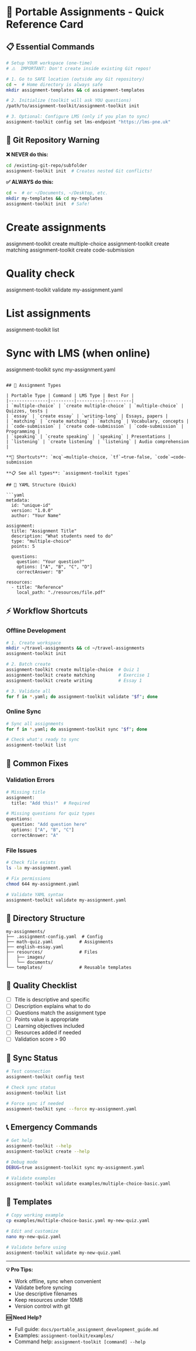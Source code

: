 # 🚀 Portable Assignments - Quick Reference Card

## 📋 Essential Commands

```bash
# Setup YOUR workspace (one-time)
# ⚠️  IMPORTANT: Don't create inside existing Git repos!

# 1. Go to SAFE location (outside any Git repository)
cd ~  # Home directory is always safe
mkdir assignment-templates && cd assignment-templates

# 2. Initialize (toolkit will ask YOU questions)
/path/to/assignment-toolkit/assignment-toolkit init

# 3. Optional: Configure LMS (only if you plan to sync)
assignment-toolkit config set lms-endpoint "https://lms-pne.uk"
```

## 🚨 **Git Repository Warning**

**❌ NEVER do this:**
```bash
cd /existing-git-repo/subfolder
assignment-toolkit init  # Creates nested Git conflicts!
```

**✅ ALWAYS do this:**
```bash
cd ~  # or ~/Documents, ~/Desktop, etc.
mkdir my-templates && cd my-templates
assignment-toolkit init  # Safe!
```

# Create assignments
assignment-toolkit create multiple-choice
assignment-toolkit create matching
assignment-toolkit create code-submission

# Quality check
assignment-toolkit validate my-assignment.yaml

# List assignments
assignment-toolkit list

# Sync with LMS (when online)
assignment-toolkit sync my-assignment.yaml
```

## 🎯 Assignment Types

| Portable Type | Command | LMS Type | Best For |
|---------------|---------|----------|----------|
| `multiple-choice` | `create multiple-choice` | `multiple-choice` | Quizzes, tests |
| `essay` | `create essay` | `writing-long` | Essays, papers |
| `matching` | `create matching` | `matching` | Vocabulary, concepts |
| `code-submission` | `create code-submission` | `code-submission` | Programming |
| `speaking` | `create speaking` | `speaking` | Presentations |
| `listening` | `create listening` | `listening` | Audio comprehension |

**🔄 Shortcuts**: `mcq`→multiple-choice, `tf`→true-false, `code`→code-submission

**📋 See all types**: `assignment-toolkit types`

## 📝 YAML Structure (Quick)

```yaml
metadata:
  id: "unique-id"
  version: "1.0.0"
  author: "Your Name"

assignment:
  title: "Assignment Title"
  description: "What students need to do"
  type: "multiple-choice"
  points: 5
  
  questions:
    question: "Your question?"
    options: ["A", "B", "C", "D"]
    correctAnswer: "B"

resources:
  - title: "Reference"
    local_path: "./resources/file.pdf"
```

## ⚡ Workflow Shortcuts

### Offline Development
```bash
# 1. Create workspace
mkdir ~/travel-assignments && cd ~/travel-assignments
assignment-toolkit init

# 2. Batch create
assignment-toolkit create multiple-choice  # Quiz 1
assignment-toolkit create matching         # Exercise 1
assignment-toolkit create writing          # Essay 1

# 3. Validate all
for f in *.yaml; do assignment-toolkit validate "$f"; done
```

### Online Sync
```bash
# Sync all assignments
for f in *.yaml; do assignment-toolkit sync "$f"; done

# Check what's ready to sync
assignment-toolkit list
```

## 🔧 Common Fixes

### Validation Errors
```bash
# Missing title
assignment:
  title: "Add this!"  # Required

# Missing questions for quiz types  
questions:
  question: "Add question here"
  options: ["A", "B", "C"]
  correctAnswer: "A"
```

### File Issues
```bash
# Check file exists
ls -la my-assignment.yaml

# Fix permissions
chmod 644 my-assignment.yaml

# Validate YAML syntax
assignment-toolkit validate my-assignment.yaml
```

## 📁 Directory Structure

```
my-assignments/
├── .assignment-config.yaml  # Config
├── math-quiz.yaml          # Assignments
├── english-essay.yaml
├── resources/              # Files
│   ├── images/
│   └── documents/
└── templates/              # Reusable templates
```

## 🎯 Quality Checklist

- [ ] Title is descriptive and specific
- [ ] Description explains what to do
- [ ] Questions match the assignment type
- [ ] Points value is appropriate
- [ ] Learning objectives included
- [ ] Resources added if needed
- [ ] Validation score > 90

## 🔄 Sync Status

```bash
# Test connection
assignment-toolkit config test

# Check sync status
assignment-toolkit list

# Force sync if needed
assignment-toolkit sync --force my-assignment.yaml
```

## 📞 Emergency Commands

```bash
# Get help
assignment-toolkit --help
assignment-toolkit create --help

# Debug mode
DEBUG=true assignment-toolkit sync my-assignment.yaml

# Validate examples
assignment-toolkit validate examples/multiple-choice-basic.yaml
```

## 🎨 Templates

```bash
# Copy working example
cp examples/multiple-choice-basic.yaml my-new-quiz.yaml

# Edit and customize
nano my-new-quiz.yaml

# Validate before using
assignment-toolkit validate my-new-quiz.yaml
```

---

**💡 Pro Tips:**
- Work offline, sync when convenient
- Validate before syncing
- Use descriptive filenames
- Keep resources under 10MB
- Version control with git

**🆘 Need Help?**
- Full guide: `docs/portable_assignment_development_guide.md`
- Examples: `assignment-toolkit/examples/`
- Command help: `assignment-toolkit [command] --help`
